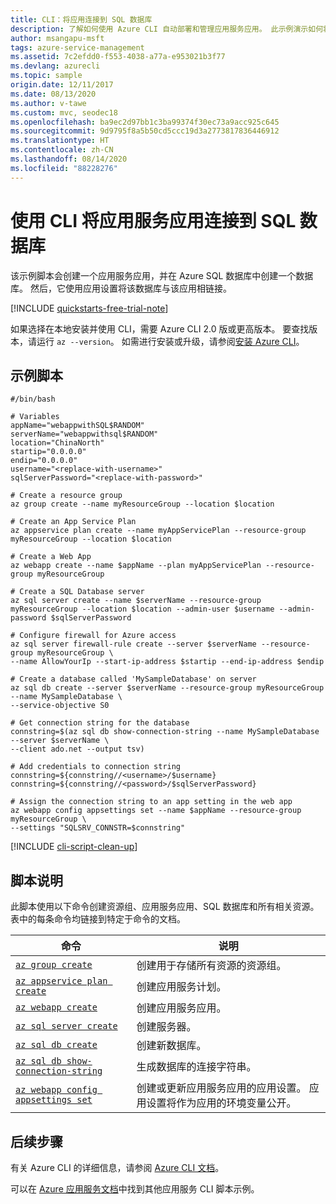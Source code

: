 ```yaml
---
title: CLI：将应用连接到 SQL 数据库
description: 了解如何使用 Azure CLI 自动部署和管理应用服务应用。 此示例演示如何将应用连接到 SQL 数据库。
author: msangapu-msft
tags: azure-service-management
ms.assetid: 7c2efdd0-f553-4038-a77a-e953021b3f77
ms.devlang: azurecli
ms.topic: sample
origin.date: 12/11/2017
ms.date: 08/13/2020
ms.author: v-tawe
ms.custom: mvc, seodec18
ms.openlocfilehash: ba9ec2d97bb1c3ba99374f30ec73a9acc925c645
ms.sourcegitcommit: 9d9795f8a5b50cd5ccc19d3a2773817836446912
ms.translationtype: HT
ms.contentlocale: zh-CN
ms.lasthandoff: 08/14/2020
ms.locfileid: "88228276"
---
```

# <a name="connect-an-app-service-app-to-sql-database-using-cli"></a>使用 CLI 将应用服务应用连接到 SQL 数据库

该示例脚本会创建一个应用服务应用，并在 Azure SQL 数据库中创建一个数据库。 然后，它使用应用设置将该数据库与该应用相链接。

[!INCLUDE [quickstarts-free-trial-note](../../../includes/quickstarts-free-trial-note.md)]

如果选择在本地安装并使用 CLI，需要 Azure CLI 2.0 版或更高版本。 要查找版本，请运行 `az --version`。 如需进行安装或升级，请参阅[安装 Azure CLI](/cli/install-azure-cli?view=azure-cli-lastest)。

## <a name="sample-script"></a>示例脚本

```azurecli
#/bin/bash

# Variables
appName="webappwithSQL$RANDOM"
serverName="webappwithsql$RANDOM"
location="ChinaNorth"
startip="0.0.0.0"
endip="0.0.0.0"
username="<replace-with-username>"
sqlServerPassword="<replace-with-password>"

# Create a resource group 
az group create --name myResourceGroup --location $location

# Create an App Service Plan
az appservice plan create --name myAppServicePlan --resource-group myResourceGroup --location $location

# Create a Web App
az webapp create --name $appName --plan myAppServicePlan --resource-group myResourceGroup

# Create a SQL Database server
az sql server create --name $serverName --resource-group myResourceGroup --location $location --admin-user $username --admin-password $sqlServerPassword

# Configure firewall for Azure access
az sql server firewall-rule create --server $serverName --resource-group myResourceGroup \
--name AllowYourIp --start-ip-address $startip --end-ip-address $endip

# Create a database called 'MySampleDatabase' on server
az sql db create --server $serverName --resource-group myResourceGroup --name MySampleDatabase \
--service-objective S0

# Get connection string for the database
connstring=$(az sql db show-connection-string --name MySampleDatabase --server $serverName \
--client ado.net --output tsv)

# Add credentials to connection string
connstring=${connstring//<username>/$username}
connstring=${connstring//<password>/$sqlServerPassword}

# Assign the connection string to an app setting in the web app
az webapp config appsettings set --name $appName --resource-group myResourceGroup \
--settings "SQLSRV_CONNSTR=$connstring" 
```

[!INCLUDE [cli-script-clean-up](../../../includes/cli-script-clean-up.md)]

## <a name="script-explanation"></a>脚本说明

此脚本使用以下命令创建资源组、应用服务应用、SQL 数据库和所有相关资源。 表中的每条命令均链接到特定于命令的文档。

| 命令 | 说明 |
|---|---|
| [`az group create`](/cli/group?view=azure-cli-latest#az-group-create) | 创建用于存储所有资源的资源组。 |
| [`az appservice plan create`](/cli/appservice/plan?view=azure-cli-latest#az-appservice-plan-create) | 创建应用服务计划。 |
| [`az webapp create`](/cli/webapp?view=azure-cli-latest#az-webapp-create) | 创建应用服务应用。 |
| [`az sql server create`](/cli/sql/server?view=azure-cli-latest#az-sql-server-create) | 创建服务器。  |
| [`az sql db create`](/cli/sql/db?view=azure-cli-latest#az-sql-db-create) | 创建新数据库。 |
| [`az sql db show-connection-string`](/cli/sql/db?view=azure-cli-latest#az-sql-db-show-connection-string) | 生成数据库的连接字符串。 |
| [`az webapp config appsettings set`](/cli/webapp/config/appsettings?view=azure-cli-latest#az-webapp-config-appsettings-set) | 创建或更新应用服务应用的应用设置。 应用设置将作为应用的环境变量公开。 |

## <a name="next-steps"></a>后续步骤

有关 Azure CLI 的详细信息，请参阅 [Azure CLI 文档](https://docs.azure.cn/cli)。

可以在 [Azure 应用服务文档](../samples-cli.md)中找到其他应用服务 CLI 脚本示例。
